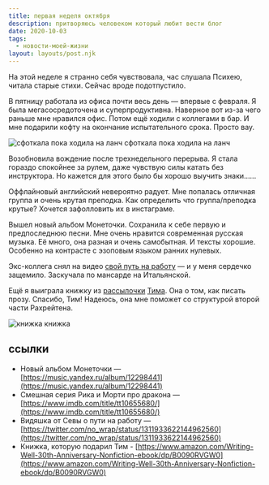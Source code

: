 ```yaml
---
title: первая неделя октября
description: притворяюсь человеком который любит вести блог
date: 2020-10-03
tags:
  - новости-моей-жизни
layout: layouts/post.njk
---
```


На этой неделе я странно себя чувствовала, час слушала Психею, читала старые стихи. Сейчас вроде подотпустило.

В пятницу работала из офиса почти весь день — впервые с февраля. Я была мегасосредоточена и суперпродуктивна. Наверное вот из-за чего раньше мне нравился офис. Потом ещё ходили с коллегами в бар. И мне подарили кофту на окончание испытательного срока. Просто вау.

![сфоткала пока ходила на ланч](../../../img/fountain.jpg)
сфоткала пока ходила на ланч

Возобновила вождение после трехнедельного перерыва. Я стала гораздо спокойнее за рулем, даже чувствую силы катать без инструктора. Но кажется для этого было бы хорошо выучить знаки......

Оффлайновый английский невероятно радует. Мне попалась отличная группа и очень крутая преподка. Как определить что группа/преподка крутые? Хочется зафолловить их в инстаграме. 

Вышел новый альбом Монеточки. Сохранила к себе первую и предпоследнюю песни. 
Мне очень нравится современная русская музыка. Её много, она разная и очень самобытная. И тексты хорошие. Особенно на контрасте с эзоповым языком ранних нулевых.

Экс-коллега снял на видео [свой путь на работу](https://twitter.com/no_wrap/status/1311933622144962560) — и у меня сердечко защемило. Заскучала по мансарде на Итальянской.

Ещё я выиграла книжку из [рассылочки](https://marinintim.com/#subscribe) [Тима](https://marinintim.com/). Она о том, как писать прозу. Спасибо, Тим! Надеюсь, она мне поможет со структурой второй части Рахрейтена.

![книжка](../../../img/book.jpg)
книжка

## ссылки

- Новый альбом Монеточки — [https://music.yandex.ru/album/12298441](https://music.yandex.ru/album/12298441)
- Смешная серия Рика и Морти про дракона — [https://www.imdb.com/title/tt10655680/](https://www.imdb.com/title/tt10655680/)
- Видяшка от Севы о пути на работу — [https://twitter.com/no_wrap/status/1311933622144962560](https://twitter.com/no_wrap/status/1311933622144962560)
- Книжка, которую подарил Тим - [https://www.amazon.com/Writing-Well-30th-Anniversary-Nonfiction-ebook/dp/B0090RVGW0](https://www.amazon.com/Writing-Well-30th-Anniversary-Nonfiction-ebook/dp/B0090RVGW0)